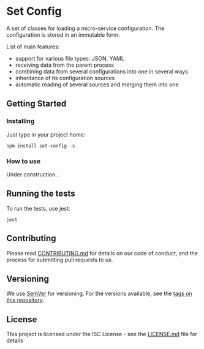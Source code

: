 # Set Config

A set of classes for loading a micro-service configuration.
The configuration is stored in an immutable form.

List of main features:

- support for various file types: JSON, YAML
- receiving data from the parent process
- combining data from several configurations into one in several ways
- inheritance of its configuration sources
- automatic reading of several sources and merging them into one

## Getting Started


### Installing

Just type in your project home:

`npm install set-config -s`

### How to use

Under construction...

## Running the tests

To run the tests, use jest:

`jest`

## Contributing

Please read [CONTRIBUTING.md](https://gist.github.com/PurpleBooth/b24679402957c63ec426) for details on our code of conduct, and the process for submitting pull requests to us.

## Versioning

We use [SemVer](http://semver.org/) for versioning. For the versions available, see the [tags on this repository](https://github.com/your/project/tags).

## License

This project is licensed under the ISC License - see the [LICENSE.md](LICENSE.md) file for details
